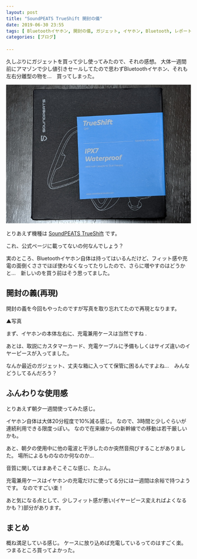 ```yaml
---
layout: post
title: "SoundPEATS TrueShift 開封の儀"
date: 2019-06-30 23:55
tags: [ Bluetoothイヤホン, 開封の儀, ガジェット, イヤホン, Bluetooth, レポート ]
categories: [ブログ]

---
```


久しぶりにガジェットを買って少し使ってみたので、それの感想。
大体一週間前にアマゾンで少し値引きセールしてたので思わずBluetoothイヤホン、それも左右分離型の物を…　買ってしまった。

![](/images/20190630_trueshift_001.jpg)

とりあえず機種は [SoundPEATS TrueShift](https://www.amazon.co.jp/dp/B07RMFKL2M/) です。

これ、公式ページに載ってないの何なんでしょう？

実のところ、Bluetoothイヤホン自体は持ってはいるんだけど、フィット感や充電の面倒くささでほぼ使わなくなってたりしたので、さらに増やすのはどうかと…　新しいのを買う前はそう思ってました。

## 開封の義(再現)

開封の義を今回もやったのですが写真を取り忘れてたので再現となります。

▲写真

まず、イヤホンの本体左右に、充電兼用ケースは当然ですね  .

あとは、取説にカスタマーカード、充電ケーブルに予備もしくはサイズ違いのイヤーピースが入ってました。  

なんか最近のガジェット、丈夫な箱に入ってて保管に困るんですよね…　みんなどうしてるんだろう？

## ふんわりな使用感

とりあえず朝夕一週間使ってみた感じ。

イヤホン自体は大体20分程度で10%減る感じ。
なので、3時間と少しぐらいが連続利用できる限度っぽい。
なので在来線からの新幹線での移動は若干厳しいかも。

あと、朝夕の使用中に他の電波と干渉したのか突然音飛びすることがありました。
場所によるものなのか何なのか...

音質に関してはまあそこそこな感じ、たぶん。

充電兼用ケースはイヤホンの充電だけに使ってる分には一週間は余裕で持つようです。
なのですごい楽！

あと気になる点として、少しフィット感が悪い(イヤーピース変えればよくなるかも？)部分があります。

## まとめ

概ね満足している感じ。
ケースに放り込めば充電しているってのはすごく楽。
つまるところ買ってよかった。


